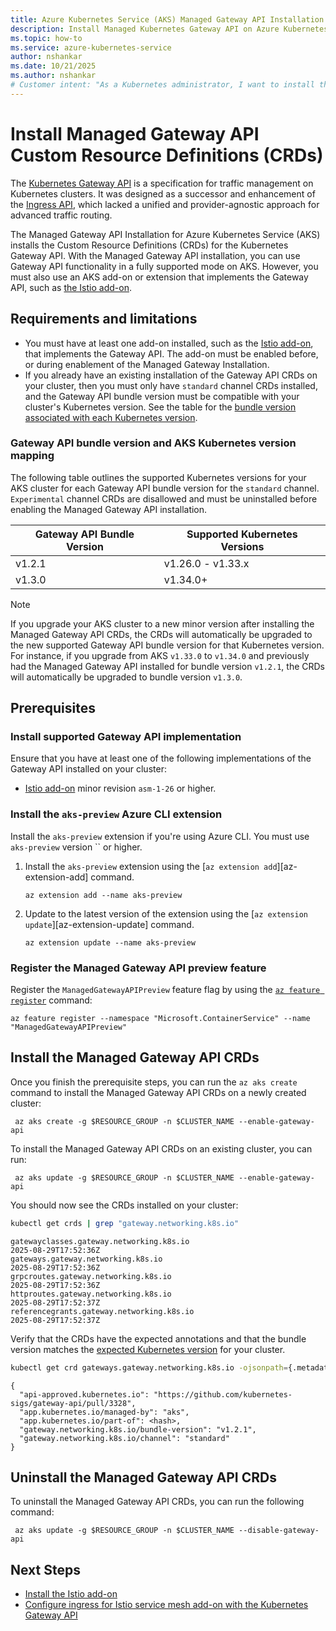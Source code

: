 ```yaml
---
title: Azure Kubernetes Service (AKS) Managed Gateway API Installation
description: Install Managed Kubernetes Gateway API on Azure Kubernetes Service
ms.topic: how-to
ms.service: azure-kubernetes-service
author: nshankar
ms.date: 10/21/2025
ms.author: nshankar
# Customer intent: "As a Kubernetes administrator, I want to install the Kubernetes Gateway API Custom Resource Definitions (CRDs) to create Kubernetes Gateway API resources on my cluster."
---
```


# Install Managed Gateway API Custom Resource Definitions (CRDs)

The [Kubernetes Gateway API][kubernetes-gateway-api] is a specification for traffic management on Kubernetes clusters. It was designed as a successor and enhancement of the [Ingress API][kubernetes-ingress-api], which lacked a unified and provider-agnostic approach for advanced traffic routing.

The Managed Gateway API Installation for Azure Kubernetes Service (AKS) installs the Custom Resource Definitions (CRDs) for the Kubernetes Gateway API. With the Managed Gateway API installation, you can use Gateway API functionality in a fully supported mode on AKS. However, you must also use an AKS add-on or extension that implements the Gateway API, such as [the Istio add-on][istio-gateway-api].

## Requirements and limitations

* You must have at least one add-on installed, such as the [Istio add-on][istio-about], that implements the Gateway API. The add-on must be enabled before, or during enablement of the Managed Gateway Installation. 
* If you already have an existing installation of the Gateway API CRDs on your cluster, then you must only have `standard` channel CRDs installed, and the Gateway API bundle version must be compatible with your cluster's Kubernetes version. See the table for the [bundle version associated with each Kubernetes version](#gateway-api-bundle-version-and-aks-kubernetes-version-mapping).

### Gateway API bundle version and AKS Kubernetes version mapping

The following table outlines the supported Kubernetes versions for your AKS cluster for each Gateway API bundle version for the `standard` channel. `Experimental` channel CRDs are disallowed and must be uninstalled before enabling the Managed Gateway API installation.

| Gateway API Bundle Version | Supported Kubernetes Versions |
|----------------------------|-------------------------------|
| v1.2.1                     | v1.26.0 - v1.33.x             |
| v1.3.0                     | v1.34.0+                      |

> [!NOTE]
> If you upgrade your AKS cluster to a new minor version after installing the Managed Gateway API CRDs, the CRDs will automatically be upgraded to the new supported Gateway API bundle version for that Kubernetes version. For instance, if you upgrade from AKS `v1.33.0` to `v1.34.0` and previously had the Managed Gateway API installed for bundle version `v1.2.1`, the CRDs will automatically be upgraded to bundle version `v1.3.0`.

## Prerequisites

### Install supported Gateway API implementation

Ensure that you have at least one of the following implementations of the Gateway API installed on your cluster:
- [Istio add-on][istio-deploy] minor revision `asm-1-26` or higher. 

### Install the `aks-preview` Azure CLI extension

Install the `aks-preview` extension if you're using Azure CLI. You must use `aks-preview` version `` or higher.

1. Install the `aks-preview` extension using the [`az extension add`][az-extension-add] command.

    ```azurecli-interactive
    az extension add --name aks-preview
    ```

2. Update to the latest version of the extension using the [`az extension update`][az-extension-update] command.

    ```azurecli-interactive
    az extension update --name aks-preview
    ```

### Register the Managed Gateway API preview feature

Register the `ManagedGatewayAPIPreview` feature flag by using the [`az feature register`](/cli/azure/feature#az_feature_register) command:

```azurecli-interactive
az feature register --namespace "Microsoft.ContainerService" --name "ManagedGatewayAPIPreview"
```

## Install the Managed Gateway API CRDs

Once you finish the prerequisite steps, you can run the `az aks create` command to install the Managed Gateway API CRDs on a newly created cluster:

```azurecli-interactive
 az aks create -g $RESOURCE_GROUP -n $CLUSTER_NAME --enable-gateway-api
```

To install the Managed Gateway API CRDs on an existing cluster, you can run:

```azurecli-interactive
 az aks update -g $RESOURCE_GROUP -n $CLUSTER_NAME --enable-gateway-api
```

You should now see the CRDs installed on your cluster:

```bash
kubectl get crds | grep "gateway.networking.k8s.io"
```

```output
gatewayclasses.gateway.networking.k8s.io                           2025-08-29T17:52:36Z
gateways.gateway.networking.k8s.io                                 2025-08-29T17:52:36Z
grpcroutes.gateway.networking.k8s.io                               2025-08-29T17:52:36Z
httproutes.gateway.networking.k8s.io                               2025-08-29T17:52:37Z
referencegrants.gateway.networking.k8s.io                          2025-08-29T17:52:37Z
```

Verify that the CRDs have the expected annotations and that the bundle version matches the [expected Kubernetes version](#gateway-api-bundle-version-and-aks-kubernetes-version-mapping) for your cluster.

```bash
kubectl get crd gateways.gateway.networking.k8s.io -ojsonpath={.metadata.annotations} | jq
```

```output
{
  "api-approved.kubernetes.io": "https://github.com/kubernetes-sigs/gateway-api/pull/3328",
  "app.kubernetes.io/managed-by": "aks",
  "app.kubernetes.io/part-of": <hash>,
  "gateway.networking.k8s.io/bundle-version": "v1.2.1",
  "gateway.networking.k8s.io/channel": "standard"
}
```

## Uninstall the Managed Gateway API CRDs

To uninstall the Managed Gateway API CRDs, you can run the following command:

```azurecli-interactive
 az aks update -g $RESOURCE_GROUP -n $CLUSTER_NAME --disable-gateway-api
```

## Next Steps

* [Install the Istio add-on][istio-deploy]
* [Configure ingress for Istio service mesh add-on with the Kubernetes Gateway API][istio-gateway-api]

[istio-about]: ./istio-about.md
[istio-deploy]: ./istio-deploy-addon.md
[istio-gateway-api]: ./istio-gateway-api.md

[kubernetes-gateway-api]: https://gateway-api.sigs.k8s.io/
[kubernetes-ingress-api]: https://kubernetes.io/docs/concepts/services-networking/ingress/
